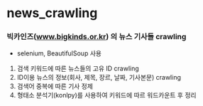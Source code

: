 # news_crawling

### 빅카인즈(www.bigkinds.or.kr) 의 뉴스 기사들 crawling
+ selenium, BeautifulSoup 사용
1. 검색 키워드에 따른 뉴스들의 고유 ID crawling 
2. ID이용 뉴스의 정보(회사, 제목, 장르, 날짜, 기사본문) crawling
3. 검색어 중복에 따른 기사 정제
4. 형태소 분석기(konlpy)를 사용하여 키워드에 따르 워드카운트 후 정리
